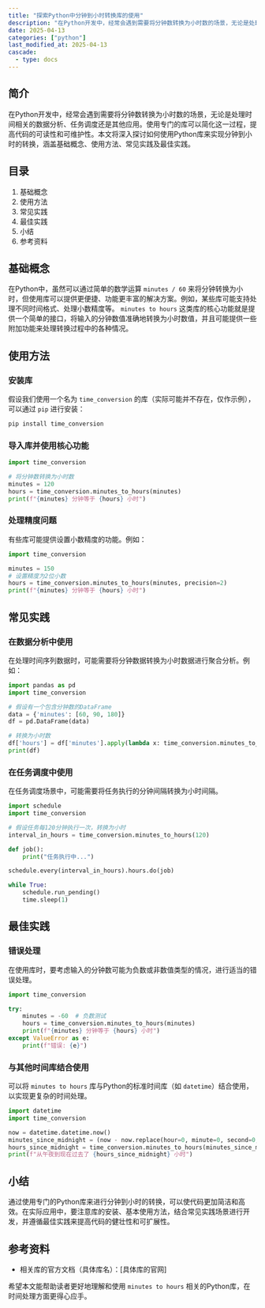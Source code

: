 ```yaml
---
title: "探索Python中分钟到小时转换库的使用"
description: "在Python开发中，经常会遇到需要将分钟数转换为小时数的场景，无论是处理时间相关的数据分析、任务调度还是其他应用。使用专门的库可以简化这一过程，提高代码的可读性和可维护性。本文将深入探讨如何使用Python库来实现分钟到小时的转换，涵盖基础概念、使用方法、常见实践及最佳实践。"
date: 2025-04-13
categories: ["python"]
last_modified_at: 2025-04-13
cascade:
  - type: docs
---
```


## 简介
在Python开发中，经常会遇到需要将分钟数转换为小时数的场景，无论是处理时间相关的数据分析、任务调度还是其他应用。使用专门的库可以简化这一过程，提高代码的可读性和可维护性。本文将深入探讨如何使用Python库来实现分钟到小时的转换，涵盖基础概念、使用方法、常见实践及最佳实践。

<!-- more -->
## 目录
1. 基础概念
2. 使用方法
3. 常见实践
4. 最佳实践
5. 小结
6. 参考资料

## 基础概念
在Python中，虽然可以通过简单的数学运算 `minutes / 60` 来将分钟转换为小时，但使用库可以提供更便捷、功能更丰富的解决方案。例如，某些库可能支持处理不同时间格式、处理小数精度等。
`minutes to hours` 这类库的核心功能就是提供一个简单的接口，将输入的分钟数值准确地转换为小时数值，并且可能提供一些附加功能来处理转换过程中的各种情况。

## 使用方法
### 安装库
假设我们使用一个名为 `time_conversion` 的库（实际可能并不存在，仅作示例），可以通过 `pip` 进行安装：
```bash
pip install time_conversion
```
### 导入库并使用核心功能
```python
import time_conversion

# 将分钟数转换为小时数
minutes = 120
hours = time_conversion.minutes_to_hours(minutes)
print(f"{minutes} 分钟等于 {hours} 小时")
```
### 处理精度问题
有些库可能提供设置小数精度的功能。例如：
```python
import time_conversion

minutes = 150
# 设置精度为2位小数
hours = time_conversion.minutes_to_hours(minutes, precision=2)
print(f"{minutes} 分钟等于 {hours} 小时")
```

## 常见实践
### 在数据分析中使用
在处理时间序列数据时，可能需要将分钟数据转换为小时数据进行聚合分析。例如：
```python
import pandas as pd
import time_conversion

# 假设有一个包含分钟数的DataFrame
data = {'minutes': [60, 90, 180]}
df = pd.DataFrame(data)

# 转换为小时数
df['hours'] = df['minutes'].apply(lambda x: time_conversion.minutes_to_hours(x))
print(df)
```
### 在任务调度中使用
在任务调度场景中，可能需要将任务执行的分钟间隔转换为小时间隔。
```python
import schedule
import time_conversion

# 假设任务每120分钟执行一次，转换为小时
interval_in_hours = time_conversion.minutes_to_hours(120)

def job():
    print("任务执行中...")

schedule.every(interval_in_hours).hours.do(job)

while True:
    schedule.run_pending()
    time.sleep(1)
```

## 最佳实践
### 错误处理
在使用库时，要考虑输入的分钟数可能为负数或非数值类型的情况，进行适当的错误处理。
```python
import time_conversion

try:
    minutes = -60  # 负数测试
    hours = time_conversion.minutes_to_hours(minutes)
    print(f"{minutes} 分钟等于 {hours} 小时")
except ValueError as e:
    print(f"错误: {e}")
```
### 与其他时间库结合使用
可以将 `minutes to hours` 库与Python的标准时间库（如 `datetime`）结合使用，以实现更复杂的时间处理。
```python
import datetime
import time_conversion

now = datetime.datetime.now()
minutes_since_midnight = (now - now.replace(hour=0, minute=0, second=0, microsecond=0)).total_seconds() // 60
hours_since_midnight = time_conversion.minutes_to_hours(minutes_since_midnight)
print(f"从午夜到现在过去了 {hours_since_midnight} 小时")
```

## 小结
通过使用专门的Python库来进行分钟到小时的转换，可以使代码更加简洁和高效。在实际应用中，要注意库的安装、基本使用方法，结合常见实践场景进行开发，并遵循最佳实践来提高代码的健壮性和可扩展性。

## 参考资料
- 相关库的官方文档（具体库名）：[具体库的官网]

希望本文能帮助读者更好地理解和使用 `minutes to hours` 相关的Python库，在时间处理方面更得心应手。  